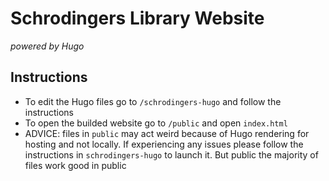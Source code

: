 # Schrodingers Library Website
*powered by Hugo*

## Instructions

 - To edit the Hugo files go to `/schrodingers-hugo` and follow the instructions
 - To open the builded website go to `/public` and open `index.html`
 - ADVICE: files in `public` may act weird because of Hugo rendering for hosting and not locally. If experiencing any issues please follow the instructions in `schrodingers-hugo` to launch it. But public the majority of files work good in public
 
